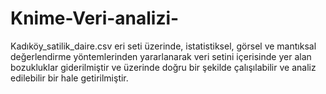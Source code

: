 # Knime-Veri-analizi-
Kadıköy_satilik_daire.csv eri seti üzerinde, istatistiksel, görsel ve mantıksal değerlendirme yöntemlerinden yararlanarak veri setini içerisinde yer alan bozukluklar giderilmiştir ve üzerinde doğru bir şekilde çalışılabilir ve analiz edilebilir bir hale getirilmiştir.
